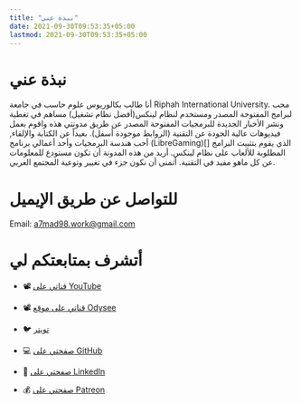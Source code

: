 ```yaml
---
title: "نبذة عني"
date: 2021-09-30T09:53:35+05:00
lastmod: 2021-09-30T09:53:35+05:00 
---
```

# نبذة عني
أنا طالب بكالوريوس علوم حاسب في جامعة Riphah International University. محب لبرامج المفتوحة المصدر ومستخدم لنظام لينكس(أفضل نظام تشغيل) مساهم في تغطية ونشر الأخبار الجديدة للبرمجيات المفتوحة المصدر عن طريق مدونتي هذه واقوم بعمل فيديوهات عالية الجودة عن التقنية (الروابط موجودة أسفل). بعيداً عن الكتابة والإلقاء, أحب هندسة البرمجيات وأحد أعمالي برنامج (LibreGaming)[] الذي يقوم بتثبيت البرامج المطلوبة للألعاب على نظام لينكس.
أريد من هذه المدونة أن تكون مستودع للمعلومات عن كل ماهو مفيد في التقنية. أتمنى أن نكون جزء في تغيير وتوعية المجتمع العربي.

# للتواصل عن طريق الإيميل
Email:  a7mad98.work@gmail.com

# أتشرف بمتابعتكم لي

- 📽 [قناتي على YouTube ](https://t.co/qNbPadCaHI?amp=1)

- 📽 [قناتي على موقع Odysee ](https://odysee.com/$/invite/@CTRLplusA:7)

- 🐦 [تويتر](https://twitter.com/ahmedal_balochi)

- 💻 [صفحتي على GitHub ](https://github.com/Ahmed-Al-Balochi)

- 💼 [صفحتي على  LinkedIn ](https://www.linkedin.com/in/ahmed-al-balochi-b97b9b150/)

- 💰 [صفحتي على Patreon ](https://patreon.com/user?u=42792180)
